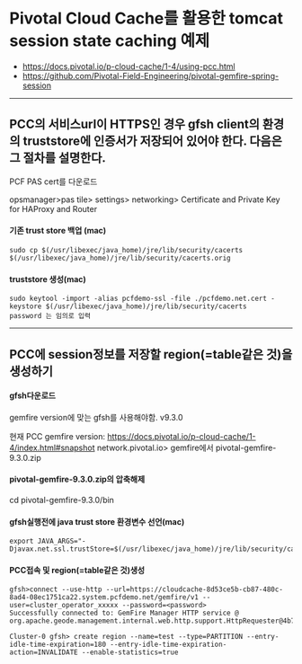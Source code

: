 # Pivotal Cloud Cache를 활용한 tomcat session state caching 예제

* https://docs.pivotal.io/p-cloud-cache/1-4/using-pcc.html
* https://github.com/Pivotal-Field-Engineering/pivotal-gemfire-spring-session

---
## PCC의 서비스url이 HTTPS인 경우 gfsh client의 환경의 truststore에 인증서가 저장되어 있어야 한다. 다음은 그 절차를 설명한다.

 PCF PAS cert를 다운로드

opsmanager>pas tile> settings> networking>  Certificate and Private Key for HAProxy and Router

#### 기존 trust store 백업 (mac)
~~~
sudo cp $(/usr/libexec/java_home)/jre/lib/security/cacerts $(/usr/libexec/java_home)/jre/lib/security/cacerts.orig
~~~

#### truststore 생성(mac)
~~~
sudo keytool -import -alias pcfdemo-ssl -file ./pcfdemo.net.cert -keystore $(/usr/libexec/java_home)/jre/lib/security/cacerts
password 는 임의로 입력
~~~


---
## PCC에 session정보를 저장할 region(=table같은 것)을 생성하기

#### gfsh다운로드
gemfire version에 맞는 gfsh를 사용해야함. v9.3.0

현재 PCC gemfire version: https://docs.pivotal.io/p-cloud-cache/1-4/index.html#snapshot
network.pivotal.io> gemfire에서 pivotal-gemfire-9.3.0.zip

####  pivotal-gemfire-9.3.0.zip의 압축해제
cd pivotal-gemfire-9.3.0/bin

#### gfsh실행전에 java trust store 환경변수 선언(mac)
~~~
export JAVA_ARGS="-Djavax.net.ssl.trustStore=$(/usr/libexec/java_home)/jre/lib/security/cacerts”
~~~

#### PCC접속 및 region(=table같은 것)생성
~~~
gfsh>connect --use-http --url=https://cloudcache-8d53ce5b-cb87-480c-8ad4-08ec1751ca22.system.pcfdemo.net/gemfire/v1 --user=cluster_operator_xxxxx --password=<password>
Successfully connected to: GemFire Manager HTTP service @ org.apache.geode.management.internal.web.http.support.HttpRequester@4b760141

Cluster-0 gfsh> create region --name=test --type=PARTITION --entry-idle-time-expiration=180 --entry-idle-time-expiration-action=INVALIDATE --enable-statistics=true

~~~
